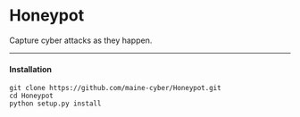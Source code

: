 # Honeypot
Capture cyber attacks as they happen.

___
#### Installation

    git clone https://github.com/maine-cyber/Honeypot.git
    cd Honeypot
    python setup.py install
